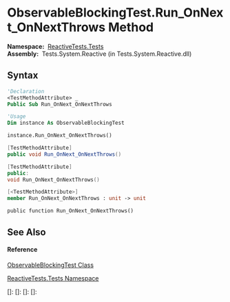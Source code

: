 # ObservableBlockingTest.Run\_OnNext\_OnNextThrows Method

**Namespace:**  [ReactiveTests.Tests](ReactiveTests.Tests\ReactiveTests.Tests.md)  
**Assembly:**  Tests.System.Reactive (in Tests.System.Reactive.dll)

## Syntax

```vb
'Declaration
<TestMethodAttribute> _
Public Sub Run_OnNext_OnNextThrows
```

```vb
'Usage
Dim instance As ObservableBlockingTest

instance.Run_OnNext_OnNextThrows()
```

```csharp
[TestMethodAttribute]
public void Run_OnNext_OnNextThrows()
```

```c++
[TestMethodAttribute]
public:
void Run_OnNext_OnNextThrows()
```

```fsharp
[<TestMethodAttribute>]
member Run_OnNext_OnNextThrows : unit -> unit 
```

```jscript
public function Run_OnNext_OnNextThrows()
```

## See Also

#### Reference

[ObservableBlockingTest Class](ObservableBlockingTest\ObservableBlockingTest.md)

[ReactiveTests.Tests Namespace](ReactiveTests.Tests\ReactiveTests.Tests.md)

[]: 
[]: 
[]: 
[]: 